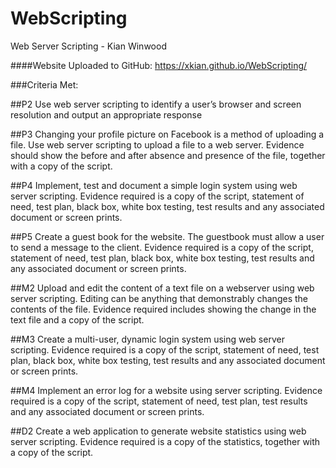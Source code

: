 # WebScripting
Web Server Scripting - Kian Winwood

####Website Uploaded to GitHub: https://xkian.github.io/WebScripting/

###Criteria Met:

##P2
Use web server scripting to identify a user’s browser and screen resolution and output an appropriate response

##P3
Changing your profile picture on Facebook is a method of uploading a file. Use web server scripting to upload a file to a web server. Evidence should show the before and after absence and presence of the file, together with a copy of the script.

##P4
Implement, test and document a simple login system using web server scripting. Evidence required is a copy of the script, statement of need, test plan, black box, white box testing, test results and any associated document or screen prints. 

##P5
Create a guest book for the website. The guestbook must allow a user to send a message to the client. Evidence required is a copy of the script, statement of need, test plan, black box, white box testing, test results and any associated document or screen prints.

##M2
Upload and edit the content of a text file on a webserver using web server scripting.  Editing can be anything that demonstrably changes the contents of the file. Evidence required includes showing the change in the text file and a copy of the script.

##M3
Create a multi-user, dynamic login system using web server scripting. Evidence required is a copy of the script, statement of need, test plan, black box, white box testing, test results and any associated document or screen prints.

##M4
Implement an error log for a website using server scripting. Evidence required is a copy of the script, statement of need, test plan, test results and any associated document or screen prints. 

##D2
Create a web application to generate website statistics using web server scripting. Evidence required is a copy of the statistics, together with a copy of the script.
